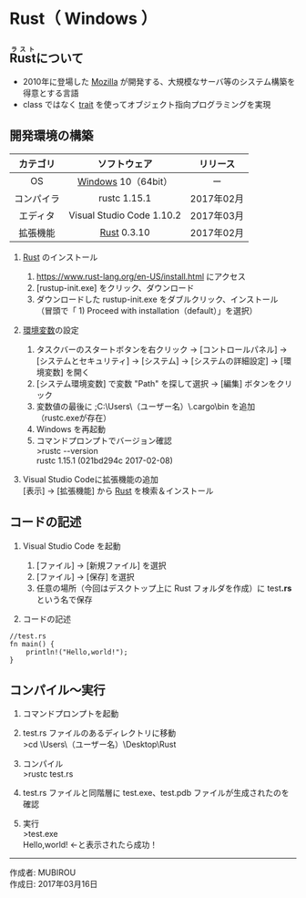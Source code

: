 # Rust（ Windows ）

## <ruby>Rust<rt>ラスト</rt></ruby>について

* 2010年に登場した [Mozilla](https://ja.wikipedia.org/wiki/Mozilla_Foundation) が開発する、大規模なサーバ等のシステム構築を得意とする言語
* class ではなく [trait](http://rustbyexample.com/trait.html) を使ってオブジェクト指向プログラミングを実現

## 開発環境の構築

|カテゴリ|ソフトウェア|リリース|
|:--:|:--:|:--:|
|OS|[Windows](https://ja.wikipedia.org/wiki/Microsoft_Windows) 10（64bit）|ー|
|コンパイラ|rustc 1.15.1|2017年02月|
|エディタ|Visual Studio Code 1.10.2|2017年03月|
|拡張機能|[Rust](https://marketplace.visualstudio.com/items?itemName=kalitaalexey.vscode-rust) 0.3.10|2017年02月|

1. [Rust](http://bit.ly/2lYggCc) のインストール
    1. https://www.rust-lang.org/en-US/install.html にアクセス
    1. [rustup-init.exe] をクリック、ダウンロード
    1. ダウンロードした rustup-init.exe をダブルクリック、インストール  
        （冒頭で「 1) Proceed with installation（default）」を選択）

1. [環境変数](http://bit.ly/2lCIAgK)の設定  
    1. タスクバーのスタートボタンを右クリック → [コントロールパネル] → [システムとセキュリティ] → [システム] → [システムの詳細設定] → [環境変数] を開く
    1. [システム環境変数] で変数 "Path" を探して選択 → [編集] ボタンをクリック
    1. 変数値の最後に ;C:\Users\（ユーザー名）\\.cargo\bin を追加（rustc.exeが存在）
    1. Windows を再起動
    1. コマンドプロンプトでバージョン確認  
        \>rustc --version  
        rustc 1.15.1 (021bd294c 2017-02-08)

1. Visual Studio Codeに拡張機能の追加  
    [表示] → [拡張機能] から [Rust](https://marketplace.visualstudio.com/items?itemName=kalitaalexey.vscode-rust) を検索＆インストール

## コードの記述

1. Visual Studio Code を起動
    1. [ファイル] → [新規ファイル] を選択
    1. [ファイル] → [保存] を選択
    1. 任意の場所（今回はデスクトップ上に Rust フォルダを作成）に test<b>.rs</b> という名で保存  

1. コードの記述
```
//test.rs
fn main() {
    println!("Hello,world!");
}
```

## コンパイル〜実行

1. コマンドプロンプトを起動

1. test.rs ファイルのあるディレクトリに移動  
\>cd \Users\（ユーザー名）\Desktop\Rust

1. コンパイル  
\>rustc test.rs

1. test.rs ファイルと同階層に test.exe、test.pdb ファイルが生成されたのを確認

1. 実行  
\>test.exe  
Hello,world! ←と表示されたら成功！  

***
作成者: MUBIROU  
作成日: 2017年03月16日